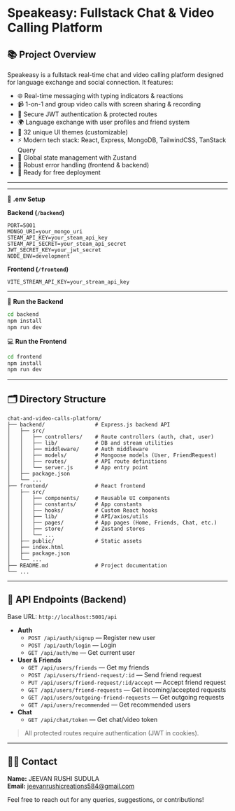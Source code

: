 # Speakeasy: Fullstack Chat & Video Calling Platform

## 📚 Project Overview
Speakeasy is a fullstack real-time chat and video calling platform designed for language exchange and social connection. It features:

- 🌐 Real-time messaging with typing indicators & reactions
- 📹 1-on-1 and group video calls with screen sharing & recording
- 🔐 Secure JWT authentication & protected routes
- 🌍 Language exchange with user profiles and friend system
- 🎨 32 unique UI themes (customizable)
- ⚡ Modern tech stack: React, Express, MongoDB, TailwindCSS, TanStack Query
- 🧠 Global state management with Zustand
- 🚨 Robust error handling (frontend & backend)
- 🚀 Ready for free deployment

---

---

🧪 **.env Setup**

**Backend (`/backend`)**
```
PORT=5001
MONGO_URI=your_mongo_uri
STEAM_API_KEY=your_steam_api_key
STEAM_API_SECRET=your_steam_api_secret
JWT_SECRET_KEY=your_jwt_secret
NODE_ENV=development
```

**Frontend (`/frontend`)**
```
VITE_STREAM_API_KEY=your_stream_api_key
```

---

🔧 **Run the Backend**
```bash
cd backend
npm install
npm run dev
```

💻 **Run the Frontend**
```bash
cd frontend
npm install
npm run dev
```

---



## 🗂️ Directory Structure

```
chat-and-video-calls-platform/
├── backend/                # Express.js backend API
│   ├── src/
│   │   ├── controllers/    # Route controllers (auth, chat, user)
│   │   ├── lib/            # DB and stream utilities
│   │   ├── middleware/     # Auth middleware
│   │   ├── models/         # Mongoose models (User, FriendRequest)
│   │   ├── routes/         # API route definitions
│   │   └── server.js       # App entry point
│   ├── package.json
│   └── ...
├── frontend/               # React frontend
│   ├── src/
│   │   ├── components/     # Reusable UI components
│   │   ├── constants/      # App constants
│   │   ├── hooks/          # Custom React hooks
│   │   ├── lib/            # API/axios/utils
│   │   ├── pages/          # App pages (Home, Friends, Chat, etc.)
│   │   ├── store/          # Zustand stores
│   │   └── ...
│   ├── public/             # Static assets
│   ├── index.html
│   ├── package.json
│   └── ...
├── README.md               # Project documentation
└── ...
```

---

## 📡 API Endpoints (Backend)

Base URL: `http://localhost:5001/api`

- **Auth**
  - `POST /api/auth/signup` — Register new user
  - `POST /api/auth/login` — Login
  - `GET /api/auth/me` — Get current user
- **User & Friends**
  - `GET /api/users/friends` — Get my friends
  - `POST /api/users/friend-request/:id` — Send friend request
  - `PUT /api/users/friend-request/:id/accept` — Accept friend request
  - `GET /api/users/friend-requests` — Get incoming/accepted requests
  - `GET /api/users/outgoing-friend-requests` — Get outgoing requests
  - `GET /api/users/recommended` — Get recommended users
- **Chat**
  - `GET /api/chat/token` — Get chat/video token

> All protected routes require authentication (JWT in cookies).

---

## 🧑‍💻 Contact

**Name:** JEEVAN RUSHI SUDULA  
**Email:** jeevanrushicreations584@gmail.com

Feel free to reach out for any queries, suggestions, or contributions!
